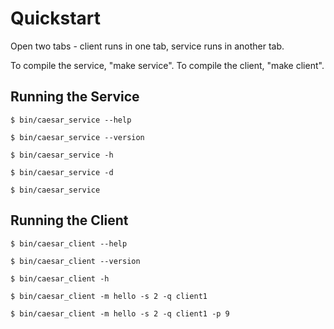# Quickstart

Open two tabs - client runs in one tab, service runs in another tab.

To compile the service, "make service".  To compile the client, "make client".

## Running the Service

    $ bin/caesar_service --help

    $ bin/caesar_service --version

    $ bin/caesar_service -h

    $ bin/caesar_service -d

    $ bin/caesar_service

## Running the Client

    $ bin/caesar_client --help

    $ bin/caesar_client --version

    $ bin/caesar_client -h

    $ bin/caesar_client -m hello -s 2 -q client1

    $ bin/caesar_client -m hello -s 2 -q client1 -p 9
